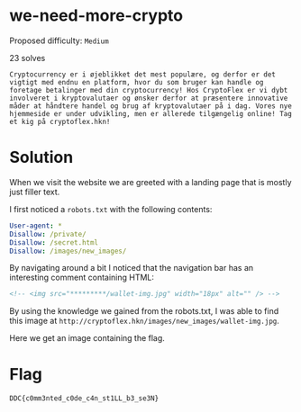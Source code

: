 # we-need-more-crypto

Proposed difficulty: `Medium`

23 solves

```text
Cryptocurrency er i øjeblikket det mest populære, og derfor er det vigtigt med endnu en platform, hvor du som bruger kan handle og foretage betalinger med din cryptocurrency! Hos CryptoFlex er vi dybt involveret i kryptovalutaer og ønsker derfor at præsentere innovative måder at håndtere handel og brug af kryptovalutaer på i dag. Vores nye hjemmeside er under udvikling, men er allerede tilgængelig online! Tag et kig på cryptoflex.hkn!
```

# Solution

When we visit the website we are greeted with a landing page that is mostly just filler text.

I first noticed a `robots.txt` with the following contents:

```yaml
User-agent: *
Disallow: /private/
Disallow: /secret.html
Disallow: /images/new_images/
```

By navigating around a bit I noticed that the navigation bar has an interesting comment containing HTML:

```html
<!-- <img src="*********/wallet-img.jpg" width="18px" alt="" /> -->
```

By using the knowledge we gained from the robots.txt, I was able to find this image at `http://cryptoflex.hkn/images/new_images/wallet-img.jpg`.

Here we get an image containing the flag.

# Flag

`DDC{c0mm3nted_c0de_c4n_st1LL_b3_se3N}`
